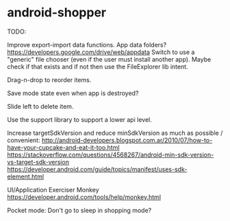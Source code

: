 android-shopper
===============

TODO:

Improve export-import data functions.
	App data folders?
		https://developers.google.com/drive/web/appdata
	Switch to use a "generic" file chooser (even if the user must install another app).
		Maybe check if that exists and if not then use the FileExplorer lib intent.

Drag-n-drop to reorder items.

Save mode state even when app is destroyed?

Slide left to delete item.

Use the support library to support a lower api level.

Increase targetSdkVersion and reduce minSdkVersion as much as possible / convenient:
	http://android-developers.blogspot.com.ar/2010/07/how-to-have-your-cupcake-and-eat-it-too.html
	https://stackoverflow.com/questions/4568267/android-min-sdk-version-vs-target-sdk-version
	https://developer.android.com/guide/topics/manifest/uses-sdk-element.html

UI/Application Exerciser Monkey
https://developer.android.com/tools/help/monkey.html

Pocket mode: Don't go to sleep in shopping mode?
